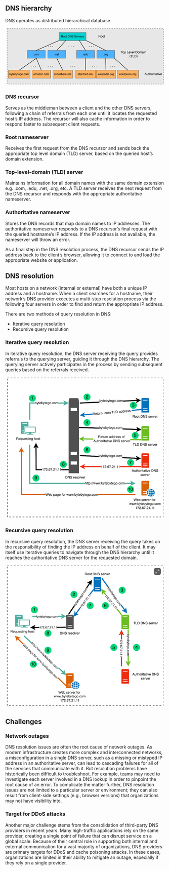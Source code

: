 ## DNS hierarchy

DNS operates as distributed hierarchical database.

<img src="../assets/DNS-hierarchy.png">

### DNS recursor

Serves as the middleman between a client and the other DNS servers, following a chain of referrals from each one until it locates the requested host’s IP address. The recursor will also cache information in order to respond faster to subsequent client requests.

### Root nameserver

Receives the first request from the DNS recursor and sends back the appropriate top level domain (TLD) server, based on the queried host’s domain extension.

### Top-level-domain (TLD) server

Maintains information for all domain names with the same domain extension e.g. .com, .edu, .net, .org, etc. A TLD server receives the next request from the DNS recursor and responds with the appropriate authoritative nameserver.

### Authoritative nameserver

Stores the DNS records that map domain names to IP addresses. The authoritative nameserver responds to a DNS recursor’s final request with the queried hostname’s IP address. If the IP address is not available, the nameserver will throw an error.

As a final step in the DNS resolution process, the DNS recursor sends the IP address back to the client’s browser, allowing it to connect to and load the appropriate website or application.

## DNS resolution

Most hosts on a network (internal or external) have both a unique IP address and a hostname. When a client searches for a hostname, their network’s DNS provider executes a multi-step resolution process via the following four servers in order to find and return the appropriate IP address.

There are two methods of query resolution in DNS:

- Iterative query resolution
- Recursive query resolution

### Iterative query resolution

In iterative query resolution, the DNS server receiving the query provides referrals to the querying server, guiding it through the DNS hierarchy. The querying server actively participates in the process by sending subsequent queries based on the referrals received.

<img src="../assets/DNS-iterative-resolution.png">

### Recursive query resolution

In recursive query resolution, the DNS server receiving the query takes on the responsibility of finding the IP address on behalf of the client. It may itself use iterative queries to navigate through the DNS hierarchy until it reaches the authoritative DNS server for the requested domain.

<img src="../assets/DNS-recursive-resolution.png">

## Challenges

### Network outages

DNS resolution issues are often the root cause of network outages. As modern infrastructure creates more complex and interconnected networks, a misconfiguration in a single DNS server, such as a missing or mistyped IP address in an authoritative server, can lead to cascading failures for all of the services that communicate with it. But resolution problems have historically been difficult to troubleshoot. For example, teams may need to investigate each server involved in a DNS lookup in order to pinpoint the root cause of an error. To complicate the matter further, DNS resolution issues are not limited to a particular server or environment; they can also result from client-side settings (e.g., browser versions) that organizations may not have visibility into.

### Target for DDoS attacks

Another major challenge stems from the consolidation of third-party DNS providers in recent years. Many high-traffic applications rely on the same provider, creating a single point of failure that can disrupt service on a global scale. Because of their central role in supporting both internal and external communication for a vast majority of organizations, DNS providers are primary targets for DDoS and cache poisoning attacks. In these cases, organizations are limited in their ability to mitigate an outage, especially if they rely on a single provider.

